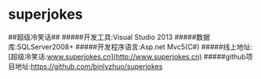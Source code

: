 # superjokes
##超级冷笑话##
#####开发工具:Visual Studio 2013
#####数据库:SQLServer2008+
#####开发程序语言:Asp.net Mvc5(C#)
#####线上地址:[超级冷笑话:www.superjokes.cn](http://www.superjokes.cn)
#####github项目地址:https://github.com/binlyzhuo/superjokes
